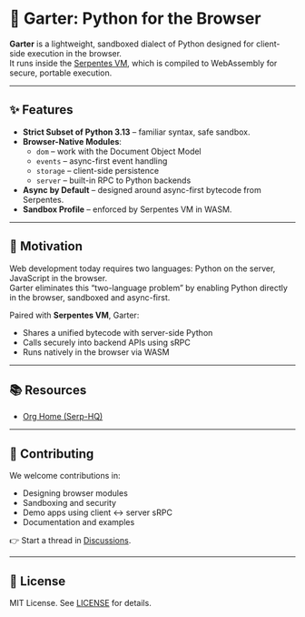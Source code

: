 # 🌱 Garter: Python for the Browser

**Garter** is a lightweight, sandboxed dialect of Python designed for client-side execution in the browser.  
It runs inside the [Serpentes VM](https://github.com/serp-hq/serpentes), which is compiled to WebAssembly for secure, portable execution.

---

## ✨ Features
- **Strict Subset of Python 3.13** – familiar syntax, safe sandbox.
- **Browser-Native Modules**:
  - `dom` – work with the Document Object Model
  - `events` – async-first event handling
  - `storage` – client-side persistence
  - `server` – built-in RPC to Python backends
- **Async by Default** – designed around async-first bytecode from Serpentes.
- **Sandbox Profile** – enforced by Serpentes VM in WASM.

---

## 📖 Motivation
Web development today requires two languages: Python on the server, JavaScript in the browser.  
Garter eliminates this “two-language problem” by enabling Python directly in the browser, sandboxed and async-first.

Paired with **Serpentes VM**, Garter:
- Shares a unified bytecode with server-side Python
- Calls securely into backend APIs using sRPC
- Runs natively in the browser via WASM

---

## 📚 Resources
- [Org Home (Serp-HQ)](https://github.com/serp-hq)

---

## 🤝 Contributing
We welcome contributions in:
- Designing browser modules
- Sandboxing and security
- Demo apps using client ↔ server sRPC
- Documentation and examples

👉 Start a thread in [Discussions](https://github.com/serp-hq/garter/discussions).

---

## 📜 License
MIT License. See [LICENSE](LICENSE) for details.